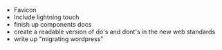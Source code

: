 - Favicon
- Include lightning touch
- finish up components docs
- create a readable version of do's and dont's in the new web standards
- write up "migrating wordpress"